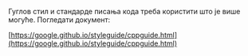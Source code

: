 Гуглов стил и стандарде писања кода треба користити што је више могуће. Погледати документ:

[https://google.github.io/styleguide/cppguide.html](https://google.github.io/styleguide/cppguide.html)
